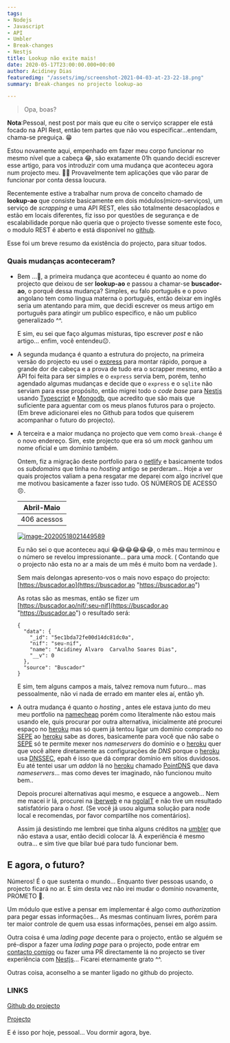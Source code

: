 ```yaml
---
tags:
- Nodejs
- Javascript
- API
- Umbler
- Break-changes
- Nestjs
title: Lookup não exite mais!
date: 2020-05-17T23:00:00.000+00:00
author: Acidiney Dias
featuredimg: "/assets/img/screenshot-2021-04-03-at-23-22-18.png"
summary: Break-changes no projecto lookup-ao

---
```

> Opa, boas?

**Nota**:Pessoal, nest post por mais que eu cite o serviço scrapper ele está focado na API Rest, então tem partes que não vou especificar...entendam, chama-se preguiça. 😁

Estou novamente aqui, empenhado em fazer meu corpo funcionar no mesmo nível que a cabeça 😂, são exatamente 01h quando decidi escrever esse artigo, para vos introduzir com uma mudança que aconteceu agora num projecto meu. 🤦‍♂️ Provavelmente tem aplicações que vão parar de funcionar por conta dessa loucura.

Recentemente estive a trabalhar num prova de conceito chamado de **lookup-ao** que consiste basicamente em dois módulos(micro-serviços), um serviço de _scrapping_ e uma API REST, eles são totalmente desacoplados e estão em locais diferentes, fiz isso por questões de segurança e de escalabilidade porque não queria que o projecto tivesse somente este foco, o modulo REST é aberto e está disponível no [github](https://github.com/acidiney/buscador-ao/).

Esse foi um breve resumo da existência do projecto, para situar todos.

### Quais mudanças aconteceram?

* Bem ...🤤, a primeira mudança que aconteceu é quanto ao nome do projecto que deixou de ser **lookup-ao** e passou a chamar-se **buscador-ao**, o porquê dessa mudança? Simples, eu falo português e o povo angolano tem como língua materna o português, então deixar em inglês seria um atentando para mim, que decidi escrever os meus artigo em português para atingir um publico especifico, e não um publico generalizado ^^.

  E sim, eu sei que faço algumas misturas, tipo escrever _post_ e não artigo... enfim, você entendeu😐.
* A segunda mudança é quanto a estrutura do projecto, na primeira versão do projecto eu usei o [express](https://expressjs.com/) para montar rápido, porque a grande dor de cabeça e a prova de tudo era o scrapper mesmo, então a API foi feita para ser simples e o `express` servia bem, porém, tenho agendado algumas mudanças e decide que o `express` e o `sqlite` não serviam para esse propósito, então migrei todo o _code base_ para [Nestjs](https://nestjs.org/) usando [Typescript](https://www.typescriptlang.org/) e [Mongodb](https://www.mongodb.com/), que acredito que são mais que suficiente para aguentar com os meus planos futuros para o projecto. (Em breve adicionarei eles no Github para todos que quiserem acompanhar o futuro do projecto).
* A terceira e a maior mudança no projecto que vem como `break-change` é o novo endereço. Sim, este projecto que era só um _mock_ ganhou um nome oficial e um domínio também.

  Ontem, fiz a migração deste portfolio para o [netlify](https://netlify.com/) e basicamente todos os _subdomains_ que tinha no _hosting_ antigo se perderam... Hoje a ver quais projectos valiam a pena resgatar me deparei com algo incrível que me motivou basicamente a fazer isso tudo. OS NÚMEROS DE ACESSO 😣.

  | Abril-Maio |
  | --- |
  | 406 acessos |

  [![image-20200518021449589](https://github.com/acidiney/acidiney.github.io/raw/master/images/blog/2020-05-18-a-quem-pertence-o-nif-lookup-ao-countries.png)](https://github.com/acidiney/acidiney.github.io/blob/master/images/blog/2020-05-18-a-quem-pertence-o-nif-lookup-ao-countries.png)

  Eu não sei o que aconteceu aqui 😂😂😂😂😂😂, o mês mau terminou e o número se revelou impressionante... para uma _mock_. ( Contando que o projecto não esta no ar a mais de um mês é muito bom na verdade ).

  Sem mais delongas apresento-vos o mais novo espaço do projecto: [https://buscador.ao](https://buscador.ao "https://buscador.ao")

  As rotas são as mesmas, então se fizer um [https://buscador.ao/nif/:seu-nif](https://buscador.ao "https://buscador.ao") o resultado será:

      {
        "data": {
          "_id": "5ec1bda72fe00d14dc81dc0a",
          "nif": "seu-nif",
          "name": "Acidiney Alvaro  Carvalho Soares Dias",
          "__v": 0
        },
        "source": "Buscador"
      }

  E sim, tem alguns campos a mais, talvez remova num futuro... mas pessoalmente, não vi nada de errado em manter eles aí, então yh.
* A outra mudança é quanto o _hosting_ , antes ele estava junto do meu meu portfolio na [namecheap](https://namecheap.com/) porém como literalmente não estou mais usando ele, quis procurar por outra alternativa, inicialmente até procurei espaço no [heroku](https://heroku.com/) mas só quem já tentou ligar um domínio comprado no [SEPE](https://sepe.gov.ao/) ao [heroku](https://heroku.com/) sabe as dores, basicamente para você que não sabe o [SEPE](https://sepe.gov.ao/) só te permite mexer nos _nameservers_ do domínio e o [heroku](https://heroku.com/) quer que você altere diretamente as configurações de _DNS_ porque o [heroku](https://heroku.com/) usa [DNSSEC](https://pt.wikipedia.org/wiki/DNSSEC), epah é isso que dá comprar domínio em sítios duvidosos. Eu até tentei usar um _addon_ lá no [heroku](https://heroku.com/) chamado [PointDNS](https://elements.heroku.com/addons/pointdns) que dava _nameservers_... mas como deves ter imaginado, não funcionou muito bem..

  Depois procurei alternativas aqui mesmo, e esquece a angoweb... Nem me macei ir lá, procurei na [iberweb](https://iberweb.co.ao/) e na [ngolaIT](https://ngolait.com/) e não tive um resultado satisfatório para o _host_. (Se você já usou alguma solução para node local e recomendas, por favor compartilhe nos comentários).

  Assim já desistindo me lembrei que tinha alguns créditos na [umbler](https://github.com/acidiney/acidiney.github.io/blob/master/content/umbler.com.br) que não estava a usar, então decidi colocar lá. A experiência é mesmo outra... e sim tive que bilar bué para tudo funcionar bem.

## E agora, o futuro?

Números! É o que sustenta o mundo... Enquanto tiver pessoas usando, o projecto ficará no ar. E sim desta vez não irei mudar o domínio novamente, PROMETO 🙈.

Um módulo que estive a pensar em implementar é algo como _authorization_ para pegar essas informações... As mesmas continuam livres, porém para ter maior controle de quem usa essas informações, pensei em algo assim.

Outra coisa é uma _lading page_ decente para o projecto, então se alguém se pré-dispor a fazer uma _lading page_ para o projecto, pode entrar em [contacto comigo](mailto:me@acidineydias.me) ou fazer uma PR directamente lá no projecto se tiver experiência com [Nestjs](https://nestjs.org/)... Ficarei eternamente grato ^^.

Outras coisa, aconselho a se manter ligado no github do projecto.

### LINKS

[Github do projecto](https://github.com/acidiney/buscador-ao/)

[Projecto](https://buscador.ao/)

E é isso por hoje, pessoal... Vou dormir agora, bye.